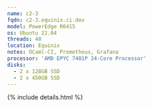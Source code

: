 ```yaml
---
name: c2-3
fqdn: c2-3.equinix.ci.dev
model: PowerEdge R6415
os: Ubuntu 22.04
threads: 48
location: Equinix
notes: OCaml-CI, Prometheus, Grafana
processor: 'AMD EPYC 7401P 24-Core Processor'
disks:
  - 2 x 128GB SSD
  - 2 x 450GB SSD
---
```

{% include details.html %} 

